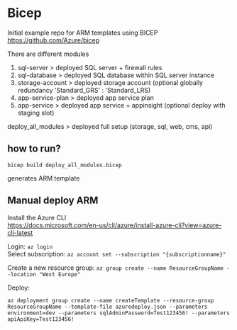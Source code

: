 # Bicep

Initial example repo for ARM templates using BICEP https://github.com/Azure/bicep

There are different modules

1. sql-server > deployed SQL server + firewall rules
2. sql-database > deployed SQL database within SQL server instance
3. storage-account > deployed storage account (optional globally redundancy 'Standard_GRS' : 'Standard_LRS)
4. app-service-plan > deployed app service plan
5. app-service > deployed app service + appinsight (optional deploy with staging slot)

deploy_all_modules > deployed full setup (storage, sql, web, cms, api)

## how to run?

```
bicep build deploy_all_modules.bicep
```

generates ARM template

## Manual deploy ARM

Install the Azure CLI  
https://docs.microsoft.com/en-us/cli/azure/install-azure-cli?view=azure-cli-latest

Login: `az login`  
Select subscription: `az account set --subscription "{subscriptionname}"`

Create a new resource group:
`az group create --name ResourceGroupName --location "West Europe"`

Deploy:

```
az deployment group create --name createTemplate --resource-group ResourceGroupName --template-file azuredeploy.json --parameters environment=dev --parameters sqlAdminPassword=Test123456! --parameters apiApiKey=Test123456!
```
